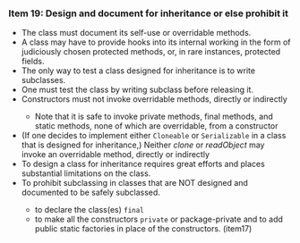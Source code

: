 ### Item 19: Design and document for inheritance or else prohibit it

<ul>
    <li>The class must document its self-use or overridable methods.</li>
    <li>A class may have to provide hooks into its internal working in the form of judiciously chosen protected methods, or, in rare instances, protected fields.</li>
    <li>The only way to test a class designed for inheritance is to write subclasses.</li>
    <li>One must test the class by writing subclass before releasing it.</li>
    <li>Constructors must not invoke overridable methods, directly or indirectly</li>
    <ul>
        <li>Note that it is safe to invoke private methods, final methods, and static methods, none of which are overridable, from a constructor</li>
    </ul>
    <li>(If one decides to implement either <code>Cloneable</code> or <code>Serializable</code> in a class that is designed for inheritance,) Neither <em>clone</em> or <em>readObject</em> may invoke an overridable method, directly or indirectly</li>
    <li>To design a class for inheritance requires great efforts and places substantial limitations on the class.</li>
    <li>To prohibit subclassing in classes that are NOT designed and documented to be safely subclassed.</li>
    <ul>
        <li>to declare the class(es) <code>final</code></li>
        <li>to make all the constructors <code>private</code> or package-private and to add public static factories in place of the constructors. (item17)</li>
    </ul>
</ul>